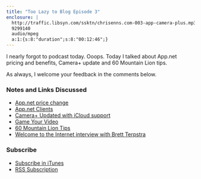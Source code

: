 ```yaml
---
title: "Too Lazy to Blog Episode 3"
enclosure: |
  http://traffic.libsyn.com/ssktn/chrisenns.com-003-app-camera-plus.mp3
  9299140
  audio/mpeg
  a:1:{s:8:"duration";s:8:"00:12:46";}
---
```

<p>I nearly forgot to podcast today. Ooops. Today I talked about App.net pricing and benefits, Camera+ update and 60 Mountain Lion tips.</p>
<p>As always, I welcome your feedback in the comments below.</p>
<h3>Notes and Links Discussed</h3>
<ul>
<li><a href="https://chrisenns.com/2012/10/app-net-pricing-change/">App.net price change</a></li>
<li><a href="https://chrisenns.com/2012/09/app-net-clients/">App.net Clients</a></li>
<li><a href="https://chrisenns.com/2012/09/app-net-clients/">Camera+ Updated with iCloud support</a></li>
<li><a href="https://chrisenns.com/2012/10/game-your-video/">Game Your Video</a></li>
<li><a href="https://chrisenns.com/2012/10/60-mountain-lion-tips/">60 Mountain Lion Tips</a></li>
<li><a href="http://www.ssktn.com/podcasts/welcometotheinternet/21-welcome-to-the-internet-brett-terpstra/">Welcome to the Internet interview with Brett Terpstra</a></li>
</ul>
<h3 id="subscribe">Subscribe</h3>
<ul>
<li><a href="http://phobos.apple.com/WebObjects/MZStore.woa/wa/viewPodcast?id=563304315">Subscribe in iTunes</a></li>
<li><a href="https://chrisenns.com/feed/podcast/">RSS Subscription</a></li>
</ul>
